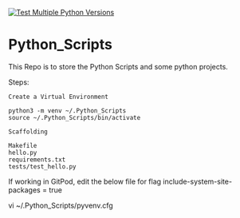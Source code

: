 [![Test Multiple Python Versions](https://github.com/medhavrata/Python_Scripts/actions/workflows/testci.yml/badge.svg)](https://github.com/medhavrata/Python_Scripts/actions/workflows/testci.yml)


# Python_Scripts
This Repo is to store the Python Scripts and some python projects.


Steps:

    Create a Virtual Environment

    python3 -m venv ~/.Python_Scripts
    source ~/.Python_Scripts/bin/activate

    Scaffolding

    Makefile
    hello.py
    requirements.txt
    tests/test_hello.py

If working in GitPod, edit the below file for flag include-system-site-packages = true

vi ~/.Python_Scripts/pyvenv.cfg
